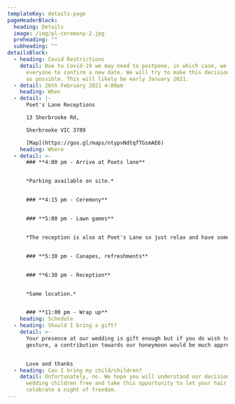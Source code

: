 ```yaml
---
templateKey: details-page
pageHeaderBlock:
  heading: Details
  image: /img/pl-ceremony-2.jpg
  preheading: ""
  subheading: ""
detailsBlock:
  - heading: Covid Restrictions
    detail: Due to Covid-19 we may need to postpone, in which case, we will contact
      everyone to confirm a new date. We will try to make this decision as soon
      as possible. This will likely be early January 2021.
  - detail: 26th February 2021 4:00pm
    heading: When
  - detail: |-
      Poet's Lane Receptions

      13 Sherbrooke Rd,

      Sherbrooke VIC 3789

      [Map](https://goo.gl/maps/ntypvNdtqfTGsmAE6)
    heading: Where
  - detail: >-
      ### **4:00 pm - Arrive at Poets lane**


      *Parking available on site.*


      ### **4:15 pm - Ceremony**


      ### **5:00 pm - Lawn games**


      *The reception is also at Poet's Lane so just relax and have some fun while we run off to take some photos.* 


      ### **5:30 pm - Canapes, refreshments**


      ### **6:30 pm - Reception**


      *Same location.*


      ### **11:00 pm - Wrap up**
    heading: Schedule
  - heading: Should I bring a gift?
    detail: >-
      Your presence at our wedding is gift enough but if you do wish to make a
      gesture, a contribution towards our honeymoon would be much appreciated.


      Love and thanks
  - heading: Can I bring my child/children?
    detail: Unfortunately, no. We hope you will understand our decision to make the
      wedding children free and take this opportunity to let your hair down and
      celebrate a night of freedom.
---
```


